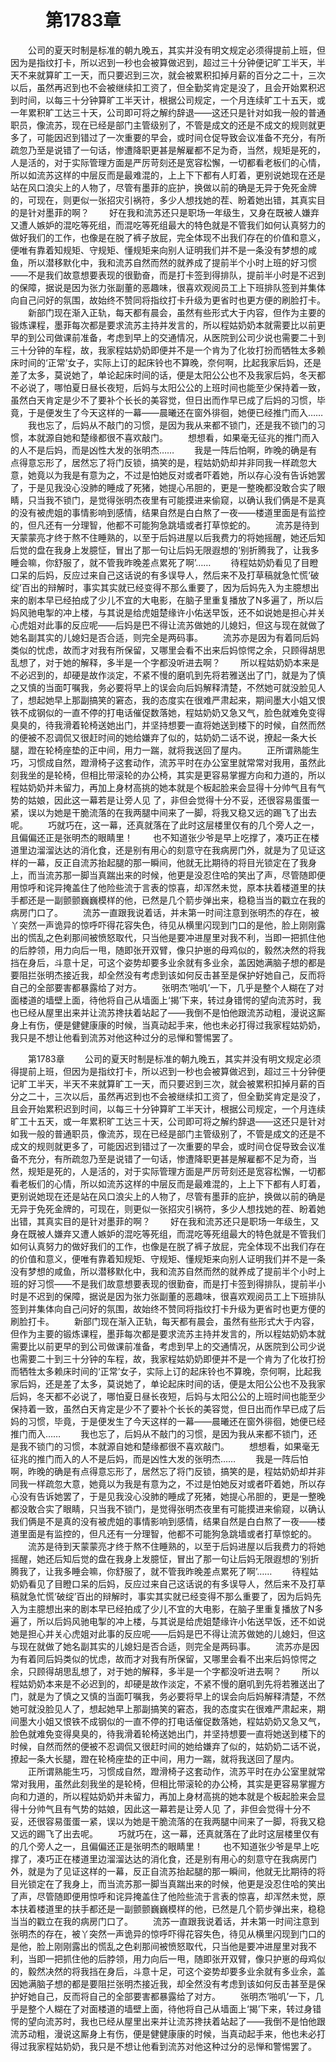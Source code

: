 # 　　第1783章 
　　公司的夏天时制是标准的朝九晚五，其实并没有明文规定必须得提前上班，但因为是指纹打卡，所以迟到一秒也会被算做迟到，超过三十分钟便记旷工半天，半天不来就算旷工一天，而只要迟到三次，就会被累积扣掉月薪的百分之二十，三次以后，虽然再迟到也不会被继续扣工资了，但全勤奖肯定是没了，且会开始累积迟到时间，以每三十分钟算旷工半天计，根据公司规定，一个月连续旷工十五天，或一年累积旷工达三十天，公司即可将之解约辞退——这还只是针对如我一般的普通职员，像流苏，现在已经是部门主管级别了，不管是成文的还是不成文的规则就更多了，可能因迟到错过了一次重要的早会，或时间仓促导致会议准备不充分，有所疏忽乃至是说错了一句话，惨遭降职更甚是解雇都不足为奇，当然，规矩是死的，人是活的，对于实际管理方面是严厉苛刻还是宽容松懈，一切都看老板们的心情，所以如流苏这样的中层反而是最难混的，上上下下都有人盯着，更别说她现在还是站在风口浪尖上的人物了，尽管有墨菲的庇护，换做以前的确是无异于免死金牌的，可现在，则更似一张招灾引祸符，多少人想找她的茬、盼着她出错，其真实目的是针对墨菲的啊？
　　好在我和流苏还只是职场一年级生，又身在既被人嫌弃又遭人嫉妒的混吃等死组，而混吃等死组最大的特色就是不管我们如何认真努力的做好我们的工作，也像是在脱了裤子放屁，完全体现不出我们存在的价值和意义，便唯有靠着知规矩、守规矩、懂规矩来向别人证明我们并不是一条没有梦想的咸鱼，所以潜移默化中，我和流苏自然而然的就养成了提前半个小时上班的好习惯——不是我们故意想要表现的很勤奋，而是打卡签到得排队，提前半小时是不迟到的保障，据说是因为张力张副董的恶趣味，很喜欢观阅员工上下班排队签到并集体向自己问好的氛围，故始终不赞同将指纹打卡升级为更省时也更方便的刷脸打卡。
　　新部门现在渐入正轨，每天都有晨会，虽然有些形式大于内容，但作为主要的锻炼课程，墨菲每次都是要求流苏主持并发言的，所以程姑奶奶本就需要比以前更早的到公司做课前准备，考虑到早上的交通情况，从医院到公司少说也需要二十到三十分钟的车程，故，我家程姑奶奶即便并不是一个肯为了化妆打扮而牺牲太多赖床时间的‘正常’女子，实际上订的起床铃也不算晚，奈何啊，比起我家后妈，还是差了太多，莫说她了，单论起床时间的话，便是太阳公公也不及我家后妈，冬天都不必说了，哪怕夏日昼长夜短，后妈与太阳公公的上班时间也能至少保持着一致，虽然白天肯定是少不了要补个长长的美容觉，但日出而作早已成了后妈的习惯，毕竟，于是便发生了今天这样的一幕——晨曦还在窗外徘徊，她便已经推门而入……
　　我也忘了，后妈从不敲门的习惯，是因为我从来都不锁门，还是我不锁门的习惯，本就源自她和楚缘都很不喜欢敲门。
　　想想看，如果毫无征兆的推门而入的人不是后妈，而是凶性大发的张明杰……
　　我是一阵后怕啊，昨晚的确是有点得意忘形了，居然忘了将门反锁，搞笑的是，程姑奶奶却并非同我一样疏忽大意，她竟以为我是有意为之，不过是怕她反对或者吓着她，所以存心没有告诉她罢了，于是见我没心没肺的睡成了死猪，她提心吊胆的，更是一整晚都没敢合实了眼睛，只当我不锁门，是觉得张明杰夜里有可能摸进来偷窥，以确认我们俩是不是真的没有被虎姐的事情影响到感情，结果自然是白白熬了一夜——楼道里面是有监控的，但凡还有一分理智，他都不可能狗急跳墙或者打草惊蛇的。
　　流苏是待到天蒙蒙亮才终于熬不住睡熟的，以至于后妈进屋以后我费力的将她摇醒，她还后知后觉的盘在我身上发臆怔，冒出了那一句让后妈无限遐想的‘别折腾我了，让我多睡会嘛，你舒服了，就不管我昨晚差点累死了啊’……
　　待程姑奶奶看见了目瞪口呆的后妈，反应过来自己这话说的有多误导人，然后来不及打草稿就急忙慌‘破绽’百出的辩解时，事实其实就已经变得不那么重要了，因为后妈先入为主臆想出来的剧本早已经拍成了少儿不宜的大电影，在脑子里重复播放了N多遍了，所以后妈风驰电掣的冲上楼，与其说是给虎姐楚缘许小佑送早饭，还不如说她是担心并关心虎姐对此事的反应呢——后妈是巴不得让流苏做她的儿媳妇，但这与现在就做了她名副其实的儿媳妇是否合适，则完全是两码事。
　　流苏亦是因为有着同后妈类似的忧虑，故而才对我有所保留，又哪里会看不出来后妈惊愕之余，只顾得胡思乱想了，对于她的解释，多半是一个字都没听进去啊？
　　所以程姑奶奶本来是不必迟到的，却硬是故作淡定，不紧不慢的磨叽到先将若雅送出了门，就是为了慎之又慎的当面叮嘱我，务必要将早上的误会向后妈解释清楚，不然她可就没脸见人了，想起她早上那副搞笑的窘态，我的态度实在很难严肃起来，期间墨大小姐又恨铁不成钢似的一直不停的打电话催促数落她，程姑奶奶又急又气，脸色就难免变得臭臭的，待我滑着轮椅送她出门，并坚持想要一直将她送到楼下的时候，自然而然的便被不忍调侃又很赶时间的她给嫌弃了似的，姑奶奶二话不说，撩起一条大长腿，蹬在轮椅座垫的正中间，用力一踹，就将我送回了屋内。
　　正所谓熟能生巧，习惯成自然，蹬滑椅子这套动作，流苏平时在办公室里就常常对我用，虽然此刻我坐的是轮椅，但相比带滚轮的办公椅，其实是更容易掌握方向和力道的，所以程姑奶奶并未留力，再加上身材高挑的她本就是个板起脸来会显得十分帅气且有气势的姑娘，因此这一幕若是让旁人见 了，非但会觉得十分不妥，还很容易蛋蛋一紧，误以为她是干脆流落的在我两腿中间来了一脚，将我又稳又远的踢飞了出去呢。
　　巧就巧在，这一幕，还真就落在了此时这层楼里仅有的几个旁人之一，且偏偏还正是张明杰的眼睛里！
　　也不知道张少爷是早上吃撑了，凑巧正在楼道里边溜溜达达的消化食，还是别有用心的刻意守在我病房门外，就是为了见证这样的一幕，反正自流苏抬起腿的那一瞬间，他就无比期待的将目光锁定在了我身上，而当流苏那一脚当真踹出来的时候，他更是没忍住哈的笑出了声，尽管随即便用惊呼和诧异掩盖住了他险些流于言表的惊喜，却浑然未觉，原本扶着楼道里的扶手都还是一副颤颤巍巍模样的他，已然是几个箭步弹出来，稳稳当当的戳立在我的病房门口了。
　　流苏一直跟我说着话，并未第一时间注意到张明杰的存在，被丫突然一声诡异的惊呼吓得花容失色，待见从横里闪现到门口的是他，脸上刚刚露出的慌乱之色刹那间被愤怒取代，只当他是要冲进屋里对我不利，当即一把抓住他的后脖领，用力向后一甩，随即张开双臂，像只护崽的母鸡似的，毅然决然的将我挡在身后，斗意十足，可这个姿势却要多业余就有多业余，盖因她满脑子想的都是要阻拦张明杰接近我，却全然没有考虑到该如何反击甚至是保护好她自己，反而将自己的全部要害都暴露给了对方。
　　张明杰‘啪叽’一下，几乎是整个人糊在了对面楼道的墙壁上面，待他将自己从墙面上‘揭’下来，转过身错愕的望向流苏时，我也已经从屋里出来并让流苏搀扶着站起了——我倒不是怕他跟流苏动粗，漫说这厮身上有伤，便是健健康康的时候，当真动起手来，他也未必打得过我家程姑奶奶，我只是不想让他看到流苏对他这种过分的忌惮和警惕罢了。

　　第1783章 
　　公司的夏天时制是标准的朝九晚五，其实并没有明文规定必须得提前上班，但因为是指纹打卡，所以迟到一秒也会被算做迟到，超过三十分钟便记旷工半天，半天不来就算旷工一天，而只要迟到三次，就会被累积扣掉月薪的百分之二十，三次以后，虽然再迟到也不会被继续扣工资了，但全勤奖肯定是没了，且会开始累积迟到时间，以每三十分钟算旷工半天计，根据公司规定，一个月连续旷工十五天，或一年累积旷工达三十天，公司即可将之解约辞退——这还只是针对如我一般的普通职员，像流苏，现在已经是部门主管级别了，不管是成文的还是不成文的规则就更多了，可能因迟到错过了一次重要的早会，或时间仓促导致会议准备不充分，有所疏忽乃至是说错了一句话，惨遭降职更甚是解雇都不足为奇，当然，规矩是死的，人是活的，对于实际管理方面是严厉苛刻还是宽容松懈，一切都看老板们的心情，所以如流苏这样的中层反而是最难混的，上上下下都有人盯着，更别说她现在还是站在风口浪尖上的人物了，尽管有墨菲的庇护，换做以前的确是无异于免死金牌的，可现在，则更似一张招灾引祸符，多少人想找她的茬、盼着她出错，其真实目的是针对墨菲的啊？
　　好在我和流苏还只是职场一年级生，又身在既被人嫌弃又遭人嫉妒的混吃等死组，而混吃等死组最大的特色就是不管我们如何认真努力的做好我们的工作，也像是在脱了裤子放屁，完全体现不出我们存在的价值和意义，便唯有靠着知规矩、守规矩、懂规矩来向别人证明我们并不是一条没有梦想的咸鱼，所以潜移默化中，我和流苏自然而然的就养成了提前半个小时上班的好习惯——不是我们故意想要表现的很勤奋，而是打卡签到得排队，提前半小时是不迟到的保障，据说是因为张力张副董的恶趣味，很喜欢观阅员工上下班排队签到并集体向自己问好的氛围，故始终不赞同将指纹打卡升级为更省时也更方便的刷脸打卡。
　　新部门现在渐入正轨，每天都有晨会，虽然有些形式大于内容，但作为主要的锻炼课程，墨菲每次都是要求流苏主持并发言的，所以程姑奶奶本就需要比以前更早的到公司做课前准备，考虑到早上的交通情况，从医院到公司少说也需要二十到三十分钟的车程，故，我家程姑奶奶即便并不是一个肯为了化妆打扮而牺牲太多赖床时间的‘正常’女子，实际上订的起床铃也不算晚，奈何啊，比起我家后妈，还是差了太多，莫说她了，单论起床时间的话，便是太阳公公也不及我家后妈，冬天都不必说了，哪怕夏日昼长夜短，后妈与太阳公公的上班时间也能至少保持着一致，虽然白天肯定是少不了要补个长长的美容觉，但日出而作早已成了后妈的习惯，毕竟，于是便发生了今天这样的一幕——晨曦还在窗外徘徊，她便已经推门而入……
　　我也忘了，后妈从不敲门的习惯，是因为我从来都不锁门，还是我不锁门的习惯，本就源自她和楚缘都很不喜欢敲门。
　　想想看，如果毫无征兆的推门而入的人不是后妈，而是凶性大发的张明杰……
　　我是一阵后怕啊，昨晚的确是有点得意忘形了，居然忘了将门反锁，搞笑的是，程姑奶奶却并非同我一样疏忽大意，她竟以为我是有意为之，不过是怕她反对或者吓着她，所以存心没有告诉她罢了，于是见我没心没肺的睡成了死猪，她提心吊胆的，更是一整晚都没敢合实了眼睛，只当我不锁门，是觉得张明杰夜里有可能摸进来偷窥，以确认我们俩是不是真的没有被虎姐的事情影响到感情，结果自然是白白熬了一夜——楼道里面是有监控的，但凡还有一分理智，他都不可能狗急跳墙或者打草惊蛇的。
　　流苏是待到天蒙蒙亮才终于熬不住睡熟的，以至于后妈进屋以后我费力的将她摇醒，她还后知后觉的盘在我身上发臆怔，冒出了那一句让后妈无限遐想的‘别折腾我了，让我多睡会嘛，你舒服了，就不管我昨晚差点累死了啊’……
　　待程姑奶奶看见了目瞪口呆的后妈，反应过来自己这话说的有多误导人，然后来不及打草稿就急忙慌‘破绽’百出的辩解时，事实其实就已经变得不那么重要了，因为后妈先入为主臆想出来的剧本早已经拍成了少儿不宜的大电影，在脑子里重复播放了N多遍了，所以后妈风驰电掣的冲上楼，与其说是给虎姐楚缘许小佑送早饭，还不如说她是担心并关心虎姐对此事的反应呢——后妈是巴不得让流苏做她的儿媳妇，但这与现在就做了她名副其实的儿媳妇是否合适，则完全是两码事。
　　流苏亦是因为有着同后妈类似的忧虑，故而才对我有所保留，又哪里会看不出来后妈惊愕之余，只顾得胡思乱想了，对于她的解释，多半是一个字都没听进去啊？
　　所以程姑奶奶本来是不必迟到的，却硬是故作淡定，不紧不慢的磨叽到先将若雅送出了门，就是为了慎之又慎的当面叮嘱我，务必要将早上的误会向后妈解释清楚，不然她可就没脸见人了，想起她早上那副搞笑的窘态，我的态度实在很难严肃起来，期间墨大小姐又恨铁不成钢似的一直不停的打电话催促数落她，程姑奶奶又急又气，脸色就难免变得臭臭的，待我滑着轮椅送她出门，并坚持想要一直将她送到楼下的时候，自然而然的便被不忍调侃又很赶时间的她给嫌弃了似的，姑奶奶二话不说，撩起一条大长腿，蹬在轮椅座垫的正中间，用力一踹，就将我送回了屋内。
　　正所谓熟能生巧，习惯成自然，蹬滑椅子这套动作，流苏平时在办公室里就常常对我用，虽然此刻我坐的是轮椅，但相比带滚轮的办公椅，其实是更容易掌握方向和力道的，所以程姑奶奶并未留力，再加上身材高挑的她本就是个板起脸来会显得十分帅气且有气势的姑娘，因此这一幕若是让旁人见 了，非但会觉得十分不妥，还很容易蛋蛋一紧，误以为她是干脆流落的在我两腿中间来了一脚，将我又稳又远的踢飞了出去呢。
　　巧就巧在，这一幕，还真就落在了此时这层楼里仅有的几个旁人之一，且偏偏还正是张明杰的眼睛里！
　　也不知道张少爷是早上吃撑了，凑巧正在楼道里边溜溜达达的消化食，还是别有用心的刻意守在我病房门外，就是为了见证这样的一幕，反正自流苏抬起腿的那一瞬间，他就无比期待的将目光锁定在了我身上，而当流苏那一脚当真踹出来的时候，他更是没忍住哈的笑出了声，尽管随即便用惊呼和诧异掩盖住了他险些流于言表的惊喜，却浑然未觉，原本扶着楼道里的扶手都还是一副颤颤巍巍模样的他，已然是几个箭步弹出来，稳稳当当的戳立在我的病房门口了。
　　流苏一直跟我说着话，并未第一时间注意到张明杰的存在，被丫突然一声诡异的惊呼吓得花容失色，待见从横里闪现到门口的是他，脸上刚刚露出的慌乱之色刹那间被愤怒取代，只当他是要冲进屋里对我不利，当即一把抓住他的后脖领，用力向后一甩，随即张开双臂，像只护崽的母鸡似的，毅然决然的将我挡在身后，斗意十足，可这个姿势却要多业余就有多业余，盖因她满脑子想的都是要阻拦张明杰接近我，却全然没有考虑到该如何反击甚至是保护好她自己，反而将自己的全部要害都暴露给了对方。
　　张明杰‘啪叽’一下，几乎是整个人糊在了对面楼道的墙壁上面，待他将自己从墙面上‘揭’下来，转过身错愕的望向流苏时，我也已经从屋里出来并让流苏搀扶着站起了——我倒不是怕他跟流苏动粗，漫说这厮身上有伤，便是健健康康的时候，当真动起手来，他也未必打得过我家程姑奶奶，我只是不想让他看到流苏对他这种过分的忌惮和警惕罢了。

